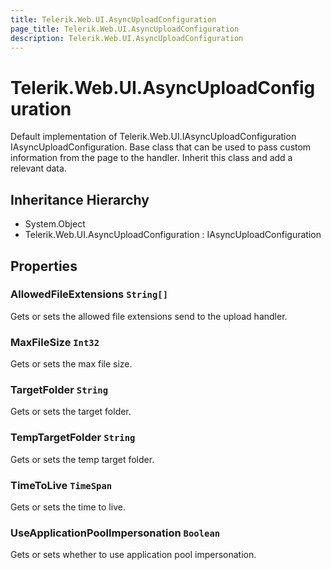 ```yaml
---
title: Telerik.Web.UI.AsyncUploadConfiguration
page_title: Telerik.Web.UI.AsyncUploadConfiguration
description: Telerik.Web.UI.AsyncUploadConfiguration
---
```


# Telerik.Web.UI.AsyncUploadConfiguration

Default implementation of Telerik.Web.UI.IAsyncUploadConfiguration IAsyncUploadConfiguration.
            Base class that can be used to pass custom information from the page to the handler. Inherit this class and
            add a relevant data.

## Inheritance Hierarchy

* System.Object
* Telerik.Web.UI.AsyncUploadConfiguration : IAsyncUploadConfiguration

## Properties

###  AllowedFileExtensions `String[]`

Gets or sets the allowed file extensions send to the upload handler.

###  MaxFileSize `Int32`

Gets or sets the max file size.

###  TargetFolder `String`

Gets or sets the target folder.

###  TempTargetFolder `String`

Gets or sets the temp target folder.

###  TimeToLive `TimeSpan`

Gets or sets the time to live.

###  UseApplicationPoolImpersonation `Boolean`

Gets or sets whether to use application pool impersonation.

